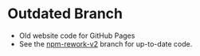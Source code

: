 # Outdated Branch
- Old website code for GitHub Pages
- See the [npm-rework-v2](https://github.com/AdoryVo/adoryvo.github.io/tree/npm-rework-v2) branch for up-to-date code.
